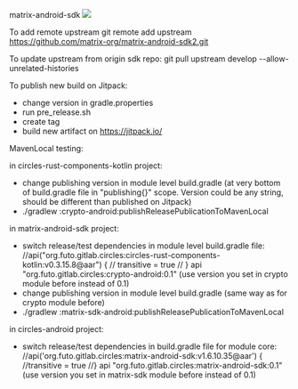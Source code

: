 matrix-android-sdk
[![](https://jitpack.io/v/org.futo.gitlab.circles/matrix-android-sdk.svg)](https://jitpack.io/#org.futo.gitlab.circles/matrix-android-sdk)

To add remote upstream
git remote add upstream https://github.com/matrix-org/matrix-android-sdk2.git

To update upstream from origin sdk repo:
git pull upstream develop --allow-unrelated-histories

To publish new build on Jitpack:

- change version in gradle.properties
- run pre_release.sh
- create tag
- build new artifact on https://jitpack.io/

MavenLocal testing:

in circles-rust-components-kotlin project:

- change publishing version in module level build.gradle (at very bottom of build.gradle file in "publishing{}" scope. Version could be any string, should be
  different than published on Jitpack)
- ./gradlew :crypto-android:publishReleasePublicationToMavenLocal

in matrix-android-sdk project:

- switch release/test dependencies in module level build.gradle file:
  //api("org.futo.gitlab.circles:circles-rust-components-kotlin:v0.3.15.8@aar") {
  // transitive = true
  // }
  api "org.futo.gitlab.circles:crypto-android:0.1"
  (use version you set in crypto module before instead of 0.1)
- change publishing version in module level build.gradle (same way as for crypto module before)
- ./gradlew :matrix-sdk-android:publishReleasePublicationToMavenLocal

in circles-android project:

- switch release/test dependencies in build.gradle file for module core:
  //api('org.futo.gitlab.circles:matrix-android-sdk:v1.6.10.35@aar') {
  //transitive = true
  //}
  api "org.futo.gitlab.circles:matrix-android-sdk:0.1"
  (use version you set in matrix-sdk module before instead of 0.1)
